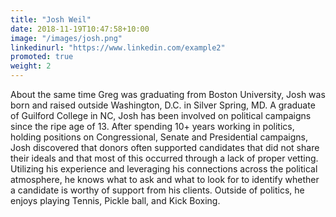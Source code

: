 ```yaml
---
title: "Josh Weil"
date: 2018-11-19T10:47:58+10:00
image: "/images/josh.png"
linkedinurl: "https://www.linkedin.com/example2"
promoted: true
weight: 2
---
```


About the same time Greg was graduating from Boston University, Josh was born and raised outside Washington, D.C. in Silver Spring, MD.  A graduate of Guilford College in NC, Josh has been involved on political campaigns since the ripe age of 13. After spending 10+ years working in politics, holding positions on Congressional, Senate and Presidential campaigns, Josh discovered that donors often supported candidates that did not share their ideals and that most of this occurred through a lack of proper vetting. Utilizing his experience and leveraging his connections across the political atmosphere, he knows what to ask and what to look for to identify whether a candidate is worthy of support from his clients. Outside of politics, he enjoys playing Tennis, Pickle ball, and Kick Boxing.